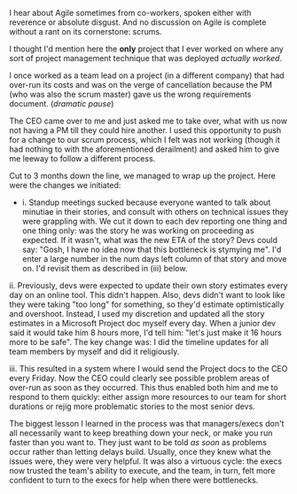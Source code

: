 I hear about Agile sometimes from co-workers, spoken either with reverence or absolute disgust. And no discussion on Agile is complete without a rant on its cornerstone: scrums. 

I thought I'd mention here the **only** project that I ever worked on where any sort of project management technique that was deployed _actually worked_.

I once worked as a team lead on a project (in a different company) that had over-run its costs and was on the verge of cancellation because the PM (who was also the scrum master) gave us the wrong requirements document. (_dramatic pause_)

The CEO came over to me and just asked me to take over, what with us now not having a PM till they could hire another. I used this opportunity to push for a change to our scrum process, which I felt was not working (though it had nothing to with the aforementioned derailment) and asked him to give me leeway to follow a different process.

Cut to 3 months down the line, we managed to wrap up the project. Here were the changes we initiated:

- i. Standup meetings sucked because everyone wanted to talk about minutiae in their stories, and consult with others on technical issues they were grappling with. We cut it down to each dev reporting one thing and one thing only: was the story he was working on proceeding as expected. If it wasn't, what was the new ETA of the story? Devs could say: "Gosh, I have no idea now that this bottleneck is stymying me". I'd enter a large number in the num days left column of that story and move on. I'd revisit them as described in (iii) below.

ii. Previously, devs were expected to update their own story estimates every day on an online tool. This didn't happen. Also, devs didn't want to look like they were taking "too long" for something, so they'd estimate optimistically and overshoot. Instead, I used my discretion and updated all the story estimates in a Microsoft Project doc myself every day. When a junior dev said it would take him 8 hours more, I'd tell him: "let's just make it 16 hours more to be safe". The key change was: I did the timeline updates for all team members by myself and did it religiously.

iii. This resulted in a system where I would send the Project docs to the CEO every Friday. Now the CEO could clearly see possible problem areas of over-run as soon as they occurred. This thus enabled both him and me to respond to them quickly: either assign more resources to our team for short durations or rejig more problematic stories to the most senior devs.

The biggest lesson I learned in the process was that managers/execs don't all necessarily want to keep breathing down your neck, or make you run faster than you want to. They just want to be told  _as soon_  as problems occur rather than letting delays build. Usually, once they knew what the issues were, they were very helpful. It was also a virtuous cycle: the execs now trusted the team's ability to execute, and the team, in turn, felt more confident to turn to the execs for help when there were bottlenecks.
<!--stackedit_data:
eyJoaXN0b3J5IjpbNzM5NjAwNTQ0XX0=
-->